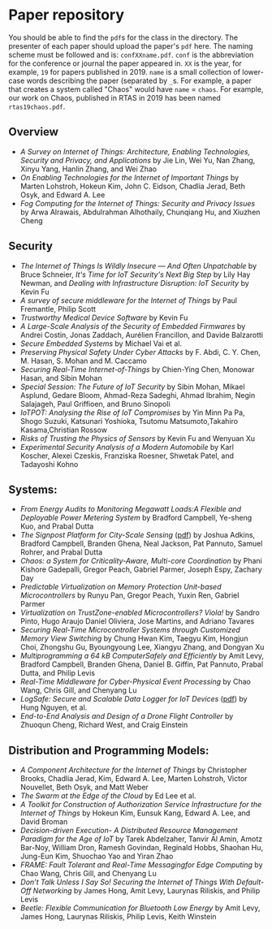 # Paper repository

You should be able to find the `pdf`s for the class in the directory.
The presenter of each paper should upload the paper's `pdf` here.
The naming scheme must be followed and is: `confXXname.pdf`.
`conf` is the abbreviation for the conference or journal the paper appeared in.
`XX` is the year, for example, `19` for papers published in 2019.
`name` is a small collection of lower-case words describing the paper (separated by `_`s.
For example, a paper that creates a system called "Chaos" would have `name` = `chaos`.
For example, our work on Chaos, published in RTAS in 2019 has been named `rtas19chaos.pdf`.

## Overview

- *A Survey on Internet of Things: Architecture, Enabling Technologies, Security and Privacy, and Applications* by Jie Lin, Wei Yu, Nan Zhang, Xinyu Yang, Hanlin Zhang, and Wei Zhao
- *On Enabling Technologies for the Internet of Important Things* by Marten Lohstroh, Hokeun Kim, John C. Eidson, Chadlia Jerad, Beth Osyk, and Edward A. Lee
- *Fog Computing for the Internet of Things: Security and Privacy Issues* by
Arwa Alrawais, Abdulrahman Alhothaily, Chunqiang Hu, and Xiuzhen Cheng

## Security

- *The Internet of Things Is Wildly Insecure — And Often Unpatchable* by Bruce Schneier, *It's Time for IoT Security's Next Big Step* by Lily Hay Newman, and *Dealing with Infrastructure Disruption: IoT Security* by Kevin Fu
- *A survey of secure middleware for the Internet of Things* by Paul Fremantle, Philip Scott
- *Trustworthy Medical Device Software* by Kevin Fu
- *A Large-Scale Analysis of the Security  of Embedded Firmwares* by Andrei Costin, Jonas Zaddach, Aurélien Francillon, and Davide Balzarotti
- *Secure Embedded Systems* by Michael Vai et al.
- *Preserving Physical Safety Under Cyber Attacks* by F. Abdi, C. Y. Chen, M. Hasan, S. Mohan and M. Caccamo
- *Securing Real-Time Internet-of-Things* by Chien-Ying Chen, Monowar Hasan, and Sibin Mohan
- *Special Session: The Future of IoT Security* by Sibin Mohan, Mikael Asplund, Gedare Bloom, Ahmad-Reza Sadeghi, Ahmad Ibrahim, Negin Salajageh, Paul Griffioen, and Bruno Sinopoli
- *IoTPOT: Analysing the Rise of IoT Compromises* by Yin Minn Pa Pa, Shogo Suzuki, Katsunari Yoshioka, Tsutomu Matsumoto,Takahiro Kasama,Christian Rossow
- *Risks of Trusting the Physics of Sensors* by Kevin Fu and Wenyuan Xu
- *Experimental Security Analysis of a Modern Automobile* by Karl Koscher, Alexei Czeskis, Franziska Roesner, Shwetak Patel, and Tadayoshi Kohno

## Systems:
- *From Energy Audits to Monitoring Megawatt Loads:A Flexible and Deployable Power Metering System* by Bradford Campbell, Ye-sheng Kuo, and Prabal Dutta
- *The Signpost Platform for City-Scale Sensing* ([pdf](https://github.com/rachellkm/collaboration/blob/master/papers/3a-ipsn18signpost.pdf)) by Joshua Adkins, Bradford Campbell, Branden Ghena, Neal Jackson, Pat Pannuto, Samuel Rohrer, and Prabal Dutta
- *Chaos: a System for Criticality-Aware, Multi-core Coordination* by Phani Kishore Gadepalli, Gregor Peach, Gabriel Parmer, Joseph Espy, Zachary Day
- *Predictable Virtualization on Memory Protection Unit-based Microcontrollers* by Runyu Pan, Gregor Peach, Yuxin Ren, Gabriel Parmer
- *Virtualization on TrustZone-enabled Microcontrollers? Viola!* by Sandro Pinto, Hugo Araujo Daniel Oliviera, Jose Martins, and Adriano Tavares
- *Securing Real-Time Microcontroller Systems through Customized Memory View Switching* by Chung Hwan Kim, Taegyu Kim, Hongjun Choi, Zhongshu Gu, Byoungyoung Lee, Xiangyu Zhang, and Dongyan Xu
- *Multiprogramming a 64 kB ComputerSafely and Efficiently* by Amit Levy, Bradford Campbell, Branden Ghena, Daniel B. Giffin, Pat Pannuto, Prabal Dutta, and Philip Levis
- *Real-Time Middleware for Cyber-Physical Event Processing* by Chao Wang, Chris Gill, and Chenyang Lu
- *LogSafe: Secure and Scalable Data Logger for IoT Devices* ([pdf](https://github.com/rachellkm/collaboration/blob/master/papers/5b-iotdi18logsafe.pdf)) by Hung Nguyen, et al.
- *End-to-End Analysis and Design of a Drone Flight Controller* by Zhuoqun Cheng, Richard West, and Craig Einstein

## Distribution and Programming Models:

- *A Component Architecture for the Internet of Things* by Christopher Brooks, Chadlia Jerad, Kim, Edward A. Lee, Marten Lohstroh, Victor Nouvellet, Beth Osyk, and Matt Weber
- *The Swarm at the Edge of the Cloud* by Ed Lee et al.
- *A Toolkit for Construction of Authorization Service Infrastructure for the Internet of Things* by Hokeun Kim, Eunsuk Kang, Edward A. Lee, and David Broman
- *Decision-driven Execution- A Distributed Resource Management Paradigm for the Age of IoT* by Tarek Abdelzaher, Tanvir Al Amin, Amotz Bar-Noy, William Dron, Ramesh Govindan, Reginald Hobbs, Shaohan Hu, Jung-Eun Kim, Shuochao Yao and Yiran Zhao
- *FRAME: Fault Tolerant and Real-Time Messagingfor Edge Computing* by Chao Wang, Chris Gill, and Chenyang Lu
- *Don’t Talk Unless I Say So! Securing the Internet of Things With Default-Off Networking* by James Hong, Amit Levy, Laurynas Riliskis, and Philip Levis
- *Beetle: Flexible Communication for Bluetooth Low Energy* by Amit Levy, James Hong, Laurynas Riliskis, Philip Levis, Keith Winstein
